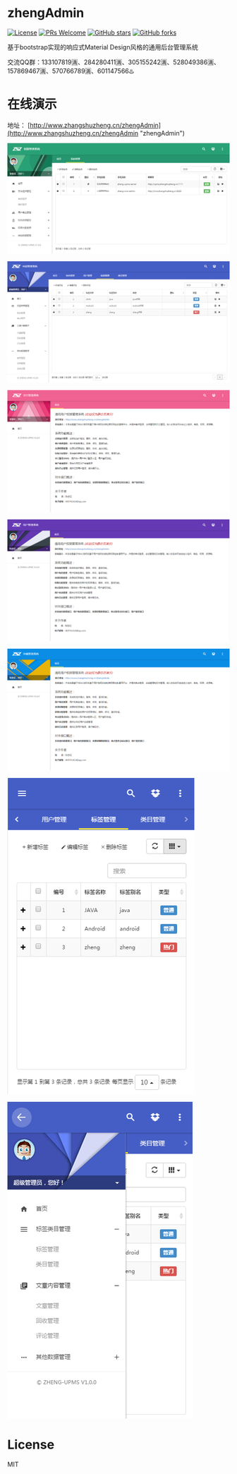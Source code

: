 # zhengAdmin
[![License](https://img.shields.io/badge/license-MIT-blue.svg)](LICENSE)
[![PRs Welcome](https://img.shields.io/badge/PRs-welcome-brightgreen.svg)](https://github.com/shuzheng/zhengAdmin/pulls)
[![GitHub stars](https://img.shields.io/github/stars/shuzheng/zhengAdmin.svg?style=social&label=Stars)](https://github.com/shuzheng/zhengAdmin)
[![GitHub forks](https://img.shields.io/github/forks/shuzheng/zhengAdmin.svg?style=social&label=Fork)](https://github.com/shuzheng/zhengAdmin)

基于bootstrap实现的响应式Material Design风格的通用后台管理系统

交流QQ群：133107819🈵、284280411🈵、305155242🈵、528049386🈵、157869467🈵、570766789🈵、601147566♨️ 

# 在线演示

地址： [http://www.zhangshuzheng.cn/zhengAdmin](http://www.zhangshuzheng.cn/zhengAdmin "zhengAdmin")


![预览效果图](resources/images/zheng-upms-theme.png)

![预览效果图](resources/images/zheng-cms-theme.png)

![预览效果图](resources/images/zheng-pay-theme.png)

![预览效果图](resources/images/zheng-ucenter-theme.png)

![预览效果图](resources/images/zheng-oss-theme.png)

![预览效果图](resources/images/zheng-cms-theme-m1.png)

![预览效果图](resources/images/zheng-cms-theme-m2.png)

# License
  MIT


